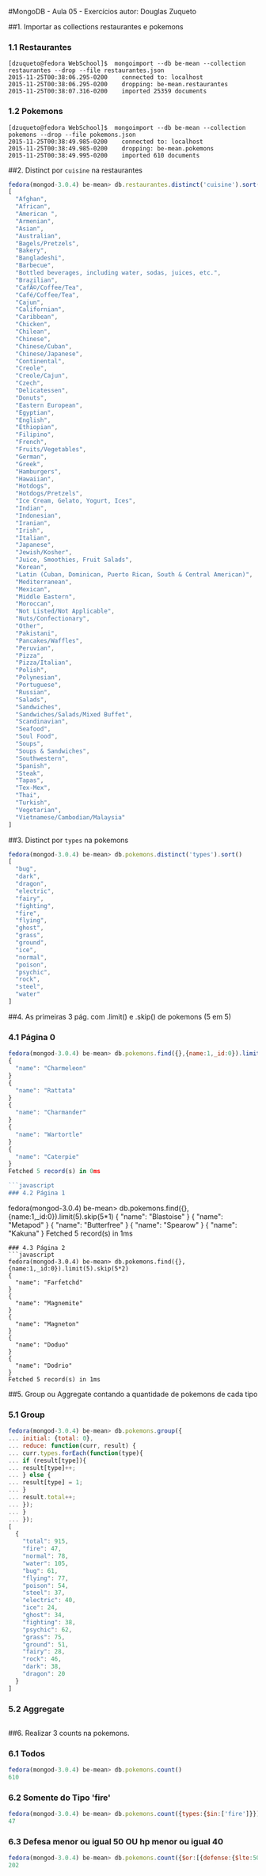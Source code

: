 #MongoDB - Aula 05 - Exercícios
autor: Douglas Zuqueto

##1. Importar as collections restaurantes e pokemons
### 1.1 Restaurantes
```
[dzuqueto@fedora WebSchool]$  mongoimport --db be-mean --collection restaurantes --drop --file restaurantes.json
2015-11-25T00:38:06.295-0200	connected to: localhost
2015-11-25T00:38:06.295-0200	dropping: be-mean.restaurantes
2015-11-25T00:38:07.316-0200	imported 25359 documents

```
### 1.2 Pokemons
```
[dzuqueto@fedora WebSchool]$  mongoimport --db be-mean --collection pokemons --drop --file pokemons.json
2015-11-25T00:38:49.985-0200	connected to: localhost
2015-11-25T00:38:49.985-0200	dropping: be-mean.pokemons
2015-11-25T00:38:49.995-0200	imported 610 documents

```

##2. Distinct por `cuisine` na restaurantes
```javascript
fedora(mongod-3.0.4) be-mean> db.restaurantes.distinct('cuisine').sort()
[
  "Afghan",
  "African",
  "American ",
  "Armenian",
  "Asian",
  "Australian",
  "Bagels/Pretzels",
  "Bakery",
  "Bangladeshi",
  "Barbecue",
  "Bottled beverages, including water, sodas, juices, etc.",
  "Brazilian",
  "CafÃ©/Coffee/Tea",
  "Café/Coffee/Tea",
  "Cajun",
  "Californian",
  "Caribbean",
  "Chicken",
  "Chilean",
  "Chinese",
  "Chinese/Cuban",
  "Chinese/Japanese",
  "Continental",
  "Creole",
  "Creole/Cajun",
  "Czech",
  "Delicatessen",
  "Donuts",
  "Eastern European",
  "Egyptian",
  "English",
  "Ethiopian",
  "Filipino",
  "French",
  "Fruits/Vegetables",
  "German",
  "Greek",
  "Hamburgers",
  "Hawaiian",
  "Hotdogs",
  "Hotdogs/Pretzels",
  "Ice Cream, Gelato, Yogurt, Ices",
  "Indian",
  "Indonesian",
  "Iranian",
  "Irish",
  "Italian",
  "Japanese",
  "Jewish/Kosher",
  "Juice, Smoothies, Fruit Salads",
  "Korean",
  "Latin (Cuban, Dominican, Puerto Rican, South & Central American)",
  "Mediterranean",
  "Mexican",
  "Middle Eastern",
  "Moroccan",
  "Not Listed/Not Applicable",
  "Nuts/Confectionary",
  "Other",
  "Pakistani",
  "Pancakes/Waffles",
  "Peruvian",
  "Pizza",
  "Pizza/Italian",
  "Polish",
  "Polynesian",
  "Portuguese",
  "Russian",
  "Salads",
  "Sandwiches",
  "Sandwiches/Salads/Mixed Buffet",
  "Scandinavian",
  "Seafood",
  "Soul Food",
  "Soups",
  "Soups & Sandwiches",
  "Southwestern",
  "Spanish",
  "Steak",
  "Tapas",
  "Tex-Mex",
  "Thai",
  "Turkish",
  "Vegetarian",
  "Vietnamese/Cambodian/Malaysia"
]

```

##3. Distinct por `types` na pokemons
```javascript
fedora(mongod-3.0.4) be-mean> db.pokemons.distinct('types').sort()
[
  "bug",
  "dark",
  "dragon",
  "electric",
  "fairy",
  "fighting",
  "fire",
  "flying",
  "ghost",
  "grass",
  "ground",
  "ice",
  "normal",
  "poison",
  "psychic",
  "rock",
  "steel",
  "water"
]

```

##4. As primeiras 3 pág. com .limit() e .skip() de pokemons (5 em 5)
### 4.1 Página 0
```javascript
fedora(mongod-3.0.4) be-mean> db.pokemons.find({},{name:1,_id:0}).limit(5).skip(5*0)
{
  "name": "Charmeleon"
}
{
  "name": "Rattata"
}
{
  "name": "Charmander"
}
{
  "name": "Wartortle"
}
{
  "name": "Caterpie"
}
Fetched 5 record(s) in 0ms

```javascript
### 4.2 Página 1
```
fedora(mongod-3.0.4) be-mean> db.pokemons.find({},{name:1,_id:0}).limit(5).skip(5*1)
{
  "name": "Blastoise"
}
{
  "name": "Metapod"
}
{
  "name": "Butterfree"
}
{
  "name": "Spearow"
}
{
  "name": "Kakuna"
}
Fetched 5 record(s) in 1ms

```
### 4.3 Página 2
```javascript
fedora(mongod-3.0.4) be-mean> db.pokemons.find({},{name:1,_id:0}).limit(5).skip(5*2)
{
  "name": "Farfetchd"
}
{
  "name": "Magnemite"
}
{
  "name": "Magneton"
}
{
  "name": "Doduo"
}
{
  "name": "Dodrio"
}
Fetched 5 record(s) in 1ms

```
##5. Group ou Aggregate contando a quantidade de pokemons de cada tipo
### 5.1 Group
```javascript
fedora(mongod-3.0.4) be-mean> db.pokemons.group({
... initial: {total: 0},
... reduce: function(curr, result) {
... curr.types.forEach(function(type){
... if (result[type]){
... result[type]++;
... } else {
... result[type] = 1;
... }
... result.total++;
... });
... }
... });
[
  {
    "total": 915,
    "fire": 47,
    "normal": 78,
    "water": 105,
    "bug": 61,
    "flying": 77,
    "poison": 54,
    "steel": 37,
    "electric": 40,
    "ice": 24,
    "ghost": 34,
    "fighting": 38,
    "psychic": 62,
    "grass": 75,
    "ground": 51,
    "fairy": 28,
    "rock": 46,
    "dark": 38,
    "dragon": 20
  }
]

```
### 5.2 Aggregate
```javascript

```

##6. Realizar 3 counts na pokemons.
### 6.1 Todos
```javascript
fedora(mongod-3.0.4) be-mean> db.pokemons.count()
610
```

### 6.2 Somente do Tipo 'fire'
```javascript
fedora(mongod-3.0.4) be-mean> db.pokemons.count({types:{$in:['fire']}})
47
```
### 6.3 Defesa menor ou igual 50 OU hp menor ou igual 40
```javascript
fedora(mongod-3.0.4) be-mean> db.pokemons.count({$or:[{defense:{$lte:50}},{hp:{$lte:40}}]})
202

```
